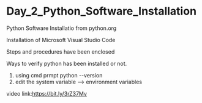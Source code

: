 # Day_2_Python_Software_Installation

Python Software Installatio from python.org

Installation of Microsoft Visual Studio Code

Steps and procedures have been enclosed

Ways to verify python has been installed or not.

1) using cmd prmpt
   python --version 
3) edit the system variable --> environment variables

video link:https://bit.ly/3rZ37Mv
